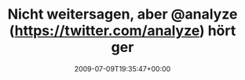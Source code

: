 ---
retweeted: false
source: <a href="http://twitter.com" rel="nofollow">Twitter Web Client</a>
entities:
  hashtags: []
  symbols: []
  user_mentions:
  - name: Sophie Dollinger
    screen_name: Analyze
    indices:
    - '24'
    - '32'
    id_str: '14384558'
    id: '14384558'
  urls: []
display_text_range:
- '0'
- '60'
favorite_count: '0'
id_str: '2555389546'
truncated: false
retweet_count: '0'
id: '2555389546'
created_at: Thu Jul 09 19:35:47 +0000 2009
favorited: false
full_text: Nicht weitersagen, aber [@analyze](https://twitter.com/analyze) hört gerade
  Mädchenmusik...
lang: de
tags:
- pesos/twitter
date: '2009-07-09T19:35:47+00:00'
src: https://twitter.com/bascht/status/2555389546
original_url: https://twitter.com/bascht/status/2555389546
type: twitter_tweet
text: Nicht weitersagen, aber [@analyze](https://twitter.com/analyze) hört gerade
  Mädchenmusik...
title: Nicht weitersagen, aber @analyze (https://twitter.com/analyze) hört ger

---